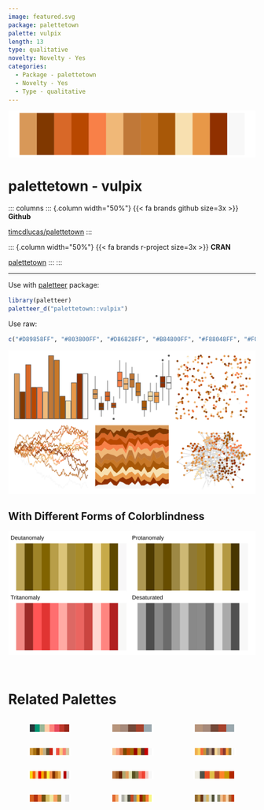 ```yaml
---
image: featured.svg
package: palettetown
palette: vulpix
length: 13
type: qualitative
novelty: Novelty - Yes
categories:
  - Package - palettetown
  - Novelty - Yes
  - Type - qualitative
---
```


![](featured.svg)

# palettetown - vulpix 

::: columns
::: {.column width="50%"}
{{< fa brands github size=3x >}}
**Github**

[timcdlucas/palettetown](https://github.com/timcdlucas/palettetown)
:::

::: {.column width="50%"}
{{< fa brands r-project size=3x >}}
**CRAN**

[palettetown](https://CRAN.R-project.org/package=palettetown)
:::
:::

<hr> 

Use with [paletteer](https://emilhvitfeldt.github.io/paletteer/) package:

```r
library(paletteer)
paletteer_d("palettetown::vulpix")
```

Use raw:

```r
c("#D89858FF", "#803800FF", "#D86828FF", "#B84800FF", "#F88048FF", "#F0B878FF", "#C07838FF", "#C87828FF", "#A85808FF", "#F8E0B0FF", "#E89848FF", "#903000FF", "#F8F8F8FF")
``` 

![](examples.png) <br>

## With Different Forms of Colorblindness

![](colorblind.svg) 

<br>

# Related Palettes

<div class="list" style="display: grid; grid-template-columns: auto auto auto;"> <figure class="figure">
<a href="../../awtools/a_palette/"> <img src="../../awtools/a_palette/featured.svg" style="width: 100%;" class="figure-img"></a>
</figure> <figure class="figure">
<a href="../../ButterflyColors/hamadryas_feronia/"> <img src="../../ButterflyColors/hamadryas_feronia/featured.svg" style="width: 100%;" class="figure-img"></a>
</figure> <figure class="figure">
<a href="../../ButterflyColors/hamadryas_feronia/"> <img src="../../ButterflyColors/hamadryas_feronia/featured.svg" style="width: 100%;" class="figure-img"></a>
</figure> <figure class="figure">
<a href="../../palettetown/fearow/"> <img src="../../palettetown/fearow/featured.svg" style="width: 100%;" class="figure-img"></a>
</figure> <figure class="figure">
<a href="../../palettetown/cleffa/"> <img src="../../palettetown/cleffa/featured.svg" style="width: 100%;" class="figure-img"></a>
</figure> <figure class="figure">
<a href="../../palettetown/combusken/"> <img src="../../palettetown/combusken/featured.svg" style="width: 100%;" class="figure-img"></a>
</figure> <figure class="figure">
<a href="../../palettetown/moltres/"> <img src="../../palettetown/moltres/featured.svg" style="width: 100%;" class="figure-img"></a>
</figure> <figure class="figure">
<a href="../../palettetown/dugtrio/"> <img src="../../palettetown/dugtrio/featured.svg" style="width: 100%;" class="figure-img"></a>
</figure> <figure class="figure">
<a href="../../Redmonder/qMSORdOr/"> <img src="../../Redmonder/qMSORdOr/featured.svg" style="width: 100%;" class="figure-img"></a>
</figure> <figure class="figure">
<a href="../../palettetown/krabby/"> <img src="../../palettetown/krabby/featured.svg" style="width: 100%;" class="figure-img"></a>
</figure> <figure class="figure">
<a href="../../palettetown/slowking/"> <img src="../../palettetown/slowking/featured.svg" style="width: 100%;" class="figure-img"></a>
</figure> <figure class="figure">
<a href="../../palettetown/marowak/"> <img src="../../palettetown/marowak/featured.svg" style="width: 100%;" class="figure-img"></a>
</figure> 
</div>
